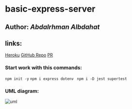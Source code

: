 # basic-express-server
## Author: *Abdalrhman Albdahat*

## links:
[Heroku](https://boodah96-basic-express-server.herokuapp.com/)
[GitHub Repo](https://github.com/boodah96/basic-express-server)
[PR](https://github.com/boodah96/basic-express-server/pull/1)

### Start work with this commands:
`npm init -y`
```npm i express dotenv ```
`npm i -D jest supertest`

### UML diagram:

![uml](uml2.PNG)

